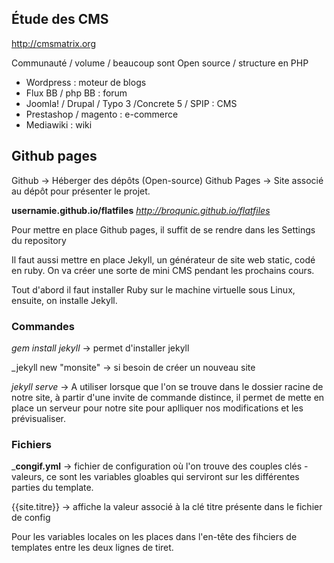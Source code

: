 ## Étude des CMS

http://cmsmatrix.org

Communauté / volume / beaucoup sont Open source / structure en PHP

* Wordpress : moteur de blogs
* Flux BB / php BB : forum
* Joomla! / Drupal / Typo 3 /Concrete 5 / SPIP : CMS
* Prestashop / magento : e-commerce
* Mediawiki : wiki

## Github pages

Github -> Héberger des dépôts (Open-source)
Github Pages -> Site associé au dépôt pour présenter le projet.

__usernamie.github.io/flatfiles__
_http://broqunic.github.io/flatfiles_

Pour mettre en place Github pages, il suffit de se rendre dans les Settings du repository

Il faut aussi mettre en place Jekyll, un générateur de site web static, codé en ruby. On va créer une sorte de mini CMS pendant les prochains cours.

Tout d'abord il faut installer Ruby sur le machine virtuelle sous Linux, ensuite, on installe Jekyll.

### Commandes
_gem install jekyll_ -> permet d'installer jekyll

_jekyll new "monsite" -> si besoin de créer un nouveau site

_jekyll serve_ -> A utiliser lorsque que l'on se trouve dans le dossier racine de notre site, à partir d'une invite de commande distince, il permet de mette en place un serveur pour notre site pour aplliquer nos modifications et les prévisualiser.


### Fichiers

___congif.yml__ -> fichier de configuration où l'on trouve des couples clés - valeurs, ce sont les variables gloables qui serviront sur les différentes parties du template.

{{site.titre}} -> affiche la valeur associé à la clé titre présente dans le fichier de config

Pour les variables locales on les places dans l'en-tête des fihciers de templates entre les deux lignes de tiret.

